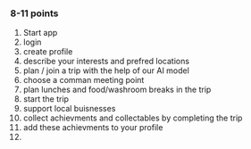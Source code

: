 ### 8-11 points

1. Start app
2. login
3. create profile
4. describe your interests and prefred locations
5. plan / join a trip with the help of our AI model
6. choose a comman meeting point
7. plan lunches and food/washroom breaks in the trip
8. start the trip
9. support local buisnesses
10. collect achievments and collectables by completing the trip
11. add these achievments to your profile
12. 
